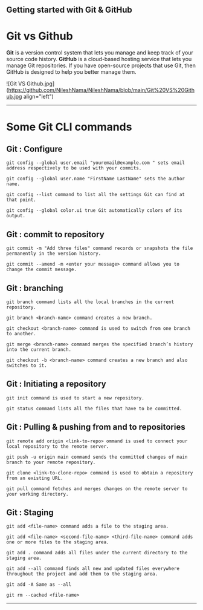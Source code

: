 ## Getting started with Git & GitHub

# Git vs Github
**Git**  is a version control system that lets you manage and keep track of your source code history. **GitHub** is a cloud-based hosting service that lets you manage Git repositories. If you have open-source projects that use Git, then GitHub is designed to help you better manage them. 

![Git VS Github.jpg](https://github.com/NileshNama/NileshNama/blob/main/Git%20VS%20Github.jpg align="left")

---

# Some Git CLI commands

## Git : Configure

    git config --global user.email "youremail@example.com " sets email address respectively to be used with your commits.
    
    git config --global user.name "FirstName LastName" sets the author name.
    
    git config --list command to list all the settings Git can find at that point.
    
    git config --global color.ui true Git automatically colors of its output.

## Git : commit to repository

    git commit -m "Add three files" command records or snapshots the file permanently in the version history.
    
    git commit --amend -m <enter your message> command allows you to change the commit message.

## Git : branching

    git branch command lists all the local branches in the current repository.
    
    git branch <branch-name> command creates a new branch.
    
    git checkout <branch-name> command is used to switch from one branch to another.
    
    git merge <branch-name> command merges the specified branch’s history into the current branch.
    
    git checkout -b <branch-name> command creates a new branch and also switches to it.

## Git : Initiating a repository

    git init command is used to start a new repository.
    
    git status command lists all the files that have to be committed.

## Git : Pulling & pushing from and to repositories

    git remote add origin <link-to-repo> ommand is used to connect your local repository to the remote server.
    
    git push -u origin main command sends the committed changes of main branch to your remote repository.
    
    git clone <link-to-clone-repo> command is used to obtain a repository from an existing URL.
    
    git pull command fetches and merges changes on the remote server to your working directory.

## Git : Staging

    git add <file-name> command adds a file to the staging area.
    
    git add <file-name> <second-file-name> <third-file-name> command adds one or more files to the staging area.
    
    git add . command adds all files under the current directory to the staging area.
    
    git add --all command finds all new and updated files everywhere throughout the project and add them to the staging area.
    
    git add -A Same as --all
    
    git rm --cached <file-name>

---